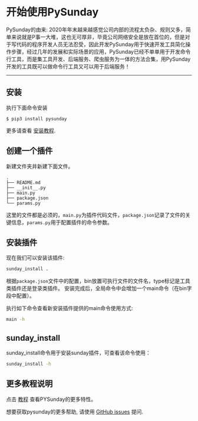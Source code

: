 # 开始使用PySunday

PySunday的由来: 2020年年末越来越感觉公司内部的流程太负杂、规则又多，简单来说就是P事一大堆，这也无可厚非，毕竟公司网络安全是放在首位的，但是对于写代码的程序开发人员无法忍受，因此开发PySunday用于快速开发工具简化操作步骤，经过几年的发展和实际场景的应用，PySunday已经不单单用于开发命令行工具，而是集工具开发、后端服务、爬虫服务为一体的方法合集，用PySunday开发的工具既可以做命令行工具又可以用于后端服务！

---

## 安装

执行下面命令安装

<!-- termynal -->
```
$ pip3 install pysunday
```

更多请查看 [安装教程].

## 创建一个插件

新建文件夹并新建下面文件。

```console
.
├── README.md
├── __init__.py
├── main.py
├── package.json
└── params.py
```

这里的文件都是必须的，`main.py`为插件代码文件，`package.json`记录了文件的关键信息，`params.py`用于配置插件的命令参数。

## 安装插件

现在我们可以安装该插件:

```bash
sunday_install .
```

根据`package.json`文件中的配置，bin放置可执行文件的文件名，type标记是工具类插件还是登录类插件。
安装完成后，全局命令中会增加一个main命令（在bin字段中配置）。

执行如下命令查看新安装插件提供的main命令使用方式:

```bash
main -h
```

## sunday_install

sunday_install命令用于安装sunday插件，可查看该命令使用：

```bash
sunday_install -h
```

## 更多教程说明

点击 [教程] 查看PYSunday的更多特性。

想要获取pysunday的更多帮助, 请使用 [GitHub issues] 提问.

[安装教程]: guide/install.md
[GitHub discussions]: https://github.com/pysunday/pysunday/discussions
[GitHub issues]: https://github.com/pysunday/pysunday/issues
[教程]: guide/README.md

